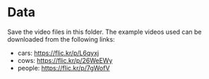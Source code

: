 # Data

Save the video files in this folder.
The example videos used can be downloaded from the following links:

* cars: https://flic.kr/p/L6qyxj
* cows: https://flic.kr/p/26WeEWy
* people: https://flic.kr/p/7gWofV
